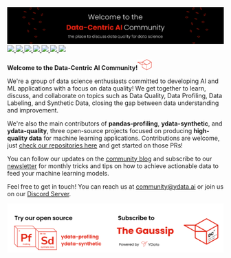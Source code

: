 <img src="./img/banner_dcai.png" alt="banner_dcai">

<a href="https://medium.com/data-centric-ai-community">
    <img src="https://img.shields.io/badge/Medium-12100E?style=for-the-badge&logo=medium&logoColor=white"/>
</a>
<!-- LinkedIn-->
<a href="https://www.linkedin.com/company/75424487/admin/">
    <img src="https://img.shields.io/badge/linkedin-%230077B5.svg?style=for-the-badge&logo=linkedin" />
</a>
<!-- Twitter-->
<a href="https://mobile.twitter.com/datacentric_ai">
    <img src="https://img.shields.io/badge/Twitter-1DA1F2?style=for-the-badge&logo=twitter&logoColor=white" />
</a>
<!-- Discord-->
<a href="https://discord.gg/mw7xjJ7b7s">
    <img src="https://img.shields.io/badge/Discord-7289DA?style=for-the-badge&logo=discord&logoColor=white" />
</a>
<!-- Youtube-->
<a href="https://www.youtube.com/channel/UC9kgR_2mkvnve73mTtAR6Jg">
    <img src="https://img.shields.io/badge/YouTube-FF0000?style=for-the-badge&logo=youtube&logoColor=white" />
</a>
<!-- YData Profiling-->
<a href="https://github.com/ydataai/pandas-profiling">
    <img src="https://img.shields.io/badge/ydata%20profiling-%23121011.svg?style=for-the-badge&logo=github&logoColor=white" />
</a>
<!-- YData Synthetic-->
<a href="https://github.com/ydataai/ydata-synthetic">
    <img src="https://img.shields.io/badge/ydata%20synthetic-%23121011.svg?style=for-the-badge&logo=github&logoColor=white" />
</a>

**Welcome to the Data-Centric AI Community!**<a href="https://datacentricai.community"><img height="25" src="img/dcai.png"/></a>

We're a group of data science enthusiasts committed to developing AI and ML applications with a focus on data quality! We get together to learn, discuss, and collaborate on topics such as Data Quality, Data Profiling, Data Labeling, and Synthetic Data, closing the gap between data understanding and improvement.

We're also the main contributors of **pandas-profiling**, **ydata-synthetic**, and **ydata-quality**, three open-source projects focused on producing **high-quality data** for machine learning applications. Contributions are welcome, just [check our repositories here](https://github.com/ydataai) and get started on those PRs!


You can follow our updates on the [community blog](https://datacentricai.community) and subscribe to our [newsletter](https://datacentricai.community/#newsletter) for monthly tricks and tips on how to achieve actionable data to feed your machine learning models.


Feel free to get in touch! You can reach us at community@ydata.ai or join us on our [Discord Server](https://discord.gg/mw7xjJ7b7s).


![footer:dcai](footer-dcai.png)